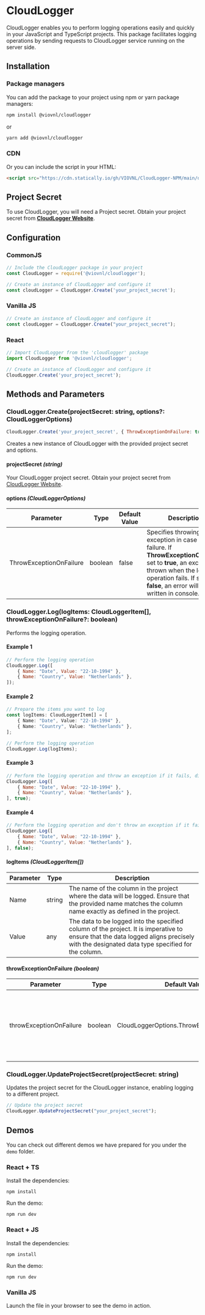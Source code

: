 # CloudLogger
CloudLogger enables you to perform logging operations easily and quickly in your JavaScript and TypeScript projects. This package facilitates logging operations by sending requests to CloudLogger service running on the server side.

## Installation
### Package managers
You can add the package to your project using npm or yarn package managers:

```bash
npm install @viovnl/cloudlogger
```
or
```bash
yarn add @viovnl/cloudlogger
```

### CDN
Or you can include the script in your HTML:
```html
<script src="https://cdn.statically.io/gh/VIOVNL/CloudLogger-NPM/main/dist/index.global.min.js"></script>
```

## Project Secret
To use CloudLogger, you will need a Project secret. Obtain your project secret from __[CloudLogger Website](https://cloudlogger.app)__.


## Configuration

### CommonJS
```js
// Include the CloudLogger package in your project
const CloudLogger = require('@viovnl/cloudlogger');

// Create an instance of CloudLogger and configure it
const cloudLogger = CloudLogger.Create('your_project_secret');
```

### Vanilla JS
```js
// Create an instance of CloudLogger and configure it
const cloudLogger = CloudLogger.Create("your_project_secret");
```

### React
```js
// Import CloudLogger from the 'cloudlogger' package
import CloudLogger from '@viovnl/cloudlogger';
```
```js
// Create an instance of CloudLogger and configure it
CloudLogger.Create('your_project_secret');
```

## Methods and Parameters

### CloudLogger.Create(projectSecret: string, options?: CloudLoggerOptions)
```js
CloudLogger.Create('your_project_secret', { ThrowExceptionOnFailure: true });
```
Creates a new instance of CloudLogger with the provided project secret and options.

#### projectSecret _(string)_
Your CloudLogger project secret. Obtain your project secret from [CloudLogger Website](https://cloudlogger.app).

#### options _(CloudLoggerOptions)_
| Parameter               | Type    | Default Value | Description                                                                                                                                                                                                            |
|-------------------------|---------|---------------|------------------------------------------------------------------------------------------------------------------------------------------------------------------------------------------------------------------------|
| ThrowExceptionOnFailure | boolean | false         | Specifies throwing an exception in case of failure. If __ThrowExceptionOnFailure__ set to __true__, an exception is thrown when the logging operation fails. If set to __false__, an error will be written in console. |

### CloudLogger.Log(logItems: CloudLoggerItem[], throwExceptionOnFailure?: boolean)
Performs the logging operation.
#### Example 1
```js
// Perform the logging operation
CloudLogger.Log([
    { Name: "Date", Value: "22-10-1994" },
    { Name: "Country", Value: "Netherlands" },
]);
```
#### Example 2
```ts
// Prepare the items you want to log
const logItems: CloudLoggerItem[] = [
    { Name: "Date", Value: "22-10-1994" },
    { Name: "Country", Value: "Netherlands" },
];

// Perform the logging operation
CloudLogger.Log(logItems);
```
#### Example 3
```js
// Perform the logging operation and throw an exception if it fails, disregarding global ThrowExceptionOnFailure setting.
CloudLogger.Log([
    { Name: "Date", Value: "22-10-1994" },
    { Name: "Country", Value: "Netherlands" },
], true);
```
#### Example 4
```js
// Perform the logging operation and don't throw an exception if it fails, disregarding global ThrowExceptionOnFailure setting.
CloudLogger.Log([
    { Name: "Date", Value: "22-10-1994" },
    { Name: "Country", Value: "Netherlands" },
], false);
```
#### logItems _(CloudLoggerItem[])_
| Parameter | Type   | Description                                                                                                                                                                              |
|-----------|--------|------------------------------------------------------------------------------------------------------------------------------------------------------------------------------------------|
| Name      | string | The name of the column in the project where the data will be logged. Ensure that the provided name matches the column name exactly as defined in the project.                            |
| Value     | any    | The data to be logged into the specified column of the project. It is imperative to ensure that the data logged aligns precisely with the designated data type specified for the column. |

#### throwExceptionOnFailure _(boolean)_
| Parameter               | Type    | Default Value                              | Description                                                                                                                                                                                                            |
|-------------------------|---------|--------------------------------------------|------------------------------------------------------------------------------------------------------------------------------------------------------------------------------------------------------------------------|
| throwExceptionOnFailure | boolean | CloudLoggerOptions.ThrowExceptionOnFailure | Specifies throwing an exception in case of failure. If __throwExceptionOnFailure__ set to __true__, an exception is thrown when the logging operation fails. If set to __false__, an error will be written in console. |


### CloudLogger.UpdateProjectSecret(projectSecret: string)
Updates the project secret for the CloudLogger instance, enabling logging to a different project.

```ts
// Update the project secret
CloudLogger.UpdateProjectSecret("your_project_secret");
```


## Demos
You can check out different demos we have prepared for you under the `demo` folder.
### React + TS
Install the dependencies:
```
npm install
````
Run the demo:
````
npm run dev
````

### React + JS
Install the dependencies:
```
npm install
````
Run the demo:
````
npm run dev
````


### Vanilla JS
Launch the file in your browser to see the demo in action.